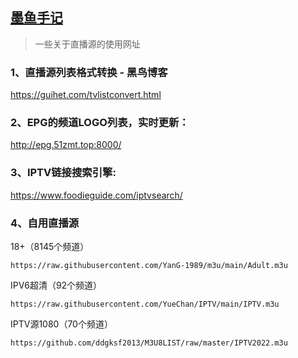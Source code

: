 ## [墨鱼手记](https://t.me/ddgksf2021)

> 一些关于直播源的使用网址

### 1、直播源列表格式转换 - 黑鸟博客

https://guihet.com/tvlistconvert.html

### 2、EPG的频道LOGO列表，实时更新：
http://epg.51zmt.top:8000/

### 3、IPTV链接搜索引擎:
https://www.foodieguide.com/iptvsearch/

### 4、自用直播源
18+（8145个频道）
```
https://raw.githubusercontent.com/YanG-1989/m3u/main/Adult.m3u
```
IPV6超清（92个频道）
```
https://raw.githubusercontent.com/YueChan/IPTV/main/IPTV.m3u
```
IPTV源1080（70个频道）
```
https://github.com/ddgksf2013/M3U8LIST/raw/master/IPTV2022.m3u
```
